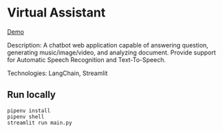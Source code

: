 # Virtual Assistant

[Demo](https://metoonhathung-virtual-assistant.streamlit.app/)

Description: A chatbot web application capable of answering question, generating music/image/video, and analyzing document. Provide support for Automatic Speech Recognition and Text-To-Speech.

Technologies: LangChain, Streamlit

## Run locally

```
pipenv install
pipenv shell
streamlit run main.py
```
